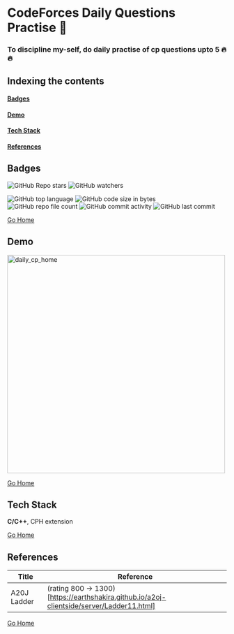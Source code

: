 # <h1 id="daily_cp"> CodeForces Daily Questions Practise 🌟 </h1>

### To discipline my-self, do daily practise of cp questions upto 5 🔥🔥

## Indexing the contents
####   <p><a href="#badges" >Badges</a></p>
####   <p><a href="#demo" >Demo</a></p>
####   <p><a href="#stack" >Tech Stack</a></p>
####   <p><a href="#References" >References</a></p>

## <h2 id="badges" >Badges </h2>


![GitHub Repo stars](https://img.shields.io/github/stars/Nik4Furi/daily_cp?style=social) ![GitHub watchers](https://img.shields.io/github/watchers/Nik4Furi/daily_cp?style=social)

![GitHub top language](https://img.shields.io/github/languages/top/Nik4Furi/daily_cp)   ![GitHub code size in bytes](https://img.shields.io/github/languages/code-size/Nik4Furi/daily_cp?style=flat-square) ![GitHub repo file count](https://img.shields.io/github/directory-file-count/Nik4Furi/daily_cp) 
![GitHub commit activity](https://img.shields.io/github/commit-activity/m/Nik4Furi/daily_cp)   ![GitHub last commit](https://img.shields.io/github/last-commit/Nik4Furi/daily_cp)

<a href="#daily_cp">Go Home </a>



## <h2 id="demo" >Demo </h2>

<p text-align=left>
  <img src="" width="500" height="" alt="daily_cp_home"/>
    
 </p>
 


<a href="#daily_cp">Go Home </a>



## <h2 id="stack" >Tech Stack </h2>


**C/C++**, CPH extension

<a href="#daily_cp">Go Home </a>


## <h2 id="References">References </h2>

| Title | Reference |
| ----------------------- | ------------------------------ |
| A20J Ladder | (rating 800 -> 1300)[https://earthshakira.github.io/a2oj-clientside/server/Ladder11.html] |


<a href="#daily_cp">Go Home </a>